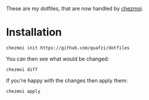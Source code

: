 These are my dotfiles, that are now handled by [chezmoi](https://github.com/twpayne/chezmoi).

Installation
============

    chezmoi init https://github.com/quafzi/dotfiles

You can then see what would be changed:

    chezmoi diff

If you're happy with the changes then apply them:

    chezmoi apply

